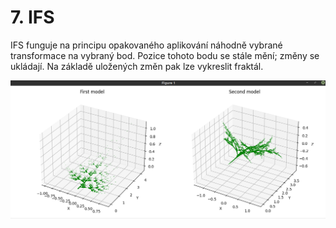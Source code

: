 # 7. IFS
IFS funguje na principu opakovaného aplikování náhodně vybrané transformace na vybraný bod. 
Pozice tohoto bodu se stále mění; změny se ukládají. Na základě uložených změn pak lze vykreslit fraktál.

![IFS](../random_imgs/ifs.png)